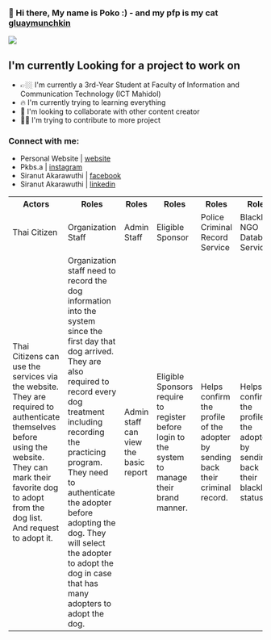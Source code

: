 
### 👋 Hi there, My name is Poko :) - and my pfp is my cat [gluaymunchkin]

<img src="gluay.gif"></img>

## I'm currently Looking for a project to work on
- 👉🏼 I'm currently a 3rd-Year Student at Faculty of Information and Communication Technology (ICT Mahidol)
- 🔥 I'm currently trying to learning everything 
- 🔎 I'm looking to collaborate with other content creator
- 🙋‍♂️ I'm trying to contribute to more project

### Connect with me:
- Personal Website | [website]
- Pkbs.a | [instagram]
- Siranut Akarawuthi | [facebook]
- Siranut Akarawuthi | [linkedin]

[website]: http://pkbsa.com/
[gluaymunchkin]: https://www.instagram.com/gluaymunchkin/
[instagram]: https://www.instagram.com/pkbs.a/
[facebook]: https://www.facebook.com/siranut.akarawuthi/
[linkedin]: https://www.linkedin.com/in/siranut-akarawuthi-8baa301b4/

<table>
  <tr>
    <th>Actors</th>
    <th>Roles</th>
    <th>Roles</th>
    <th>Roles</th>
    <th>Roles</th>
    <th>Roles</th>
  </tr>
  <tr>
    <td>Thai Citizen</td>
    <td>Organization Staff</td>
    <td>Admin Staff</td>
    <td>Eligible Sponsor</td>
    <td>Police Criminal Record Service</td>
    <td>Blacklist NGO Database Service</td>
  </tr>
  
  <tr>
    <td>Thai Citizens can use the services via the website. They are required to authenticate themselves before using the website. They can mark their favorite dog to adopt from the dog list. And request to adopt it.</td>
    <td>Organization staff need to record the dog information into the system since the first day that dog arrived. They are also required to record every dog treatment including recording the practicing program. They need to authenticate the adopter before adopting the dog. They will select the adopter to adopt the dog in case that has many adopters to adopt the dog.</td>
    <td>Admin staff can view the basic report</td>
    <td>Eligible Sponsors require to register before login to the system to manage their brand manner.</td>
    <td>Helps confirm the profile of the adopter by sending back their criminal record.</td>
    <td>Helps confirm the profile of the adopter by sending back their blacklist status.</td>
  </tr>
</table>
